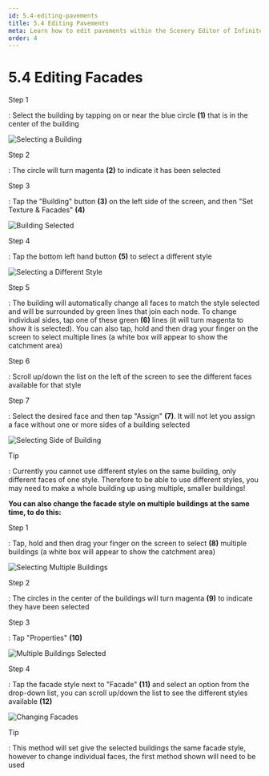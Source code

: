 ```yaml
---
id: 5.4-editing-pavements
title: 5.4 Editing Pavements
meta: Learn how to edit pavements within the Scenery Editor of Infinite Flight.
order: 4
---
```




# 5.4 Editing Facades



Step 1

: Select the building by tapping on or near the blue circle **(1)** that is in the center of the building



![Selecting a Building](_images/manual/frames/selecting-building-2.png)



Step 2

: The circle will turn magenta **(2)** to indicate it has been selected



Step 3

: Tap the "Building" button **(3)** on the left side of the screen, and then "Set Texture & Facades" **(4)**



![Building Selected](_images/manual/frames/building-selected.png)



Step 4

: Tap the bottom left hand button **(5)** to select a different style 



![Selecting a Different Style](_images/manual/frames/set-textures-&-facades.png)



Step 5

: The building will automatically change all faces to match the style selected and will be surrounded by green lines that join each node. To change individual sides, tap one of these green **(6)** lines (it will turn magenta to show it is selected). You can also tap, hold and then drag your finger on the screen to select multiple lines (a white box will appear to show the catchment area)



Step 6

: Scroll up/down the list on the left of the screen to see the different faces available for that style



Step 7

: Select the desired face and then tap "Assign" **(7)**. It will not let you assign a face without one or more sides of a building selected



![Selecting Side of Building](_images/manual/frames/selecting-one-side.png)



Tip

: Currently you cannot use different styles on the same building, only different faces of one style. Therefore to be able to use different styles, you may need to make a whole building up using multiple, smaller buildings!



**You can also change the facade style on multiple buildings at the same time, to do this:**



Step 1

: Tap, hold and then drag your finger on the screen to select **(8)** multiple buildings (a white box will appear to show the catchment area)



![Selecting Multiple Buildings](_images/manual/frames/selecting-multiple-buildings.png)



Step 2

: The circles in the center of the buildings will turn magenta **(9)** to indicate they have been selected



Step 3

: Tap "Properties" **(10)**



![Multiple Buildings Selected](_images/manual/frames/multiple-buildings-selected.png)



Step 4

: Tap the facade style next to "Facade" **(11)** and select an option from the drop-down list, you can scroll up/down the list to see the different styles available **(12)**



![Changing Facades](_images/manual/frames/changing-facades.png)



Tip

: This method will set give the selected buildings the same facade style, however to change individual faces, the first method shown will need to be used



